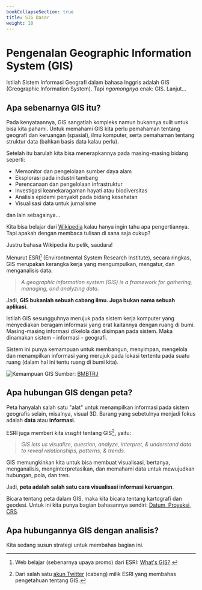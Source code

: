 ```yaml
---
bookCollapseSection: true
title: SIG Dasar
weight: 10
---
```


# Pengenalan Geographic Information System (GIS)

Istilah Sistem Informasi Geografi dalam bahasa Inggris adalah GIS (Greographic Information System). Tapi _ngomongnya_ enak: GIS. Lanjut...

## Apa sebenarnya GIS itu?

Pada kenyataannya, GIS sangatlah kompleks namun bukannya sulit untuk bisa kita pahami. Untuk memahami GIS kita perlu pemahaman tentang geografi dan keruangan (spasial), ilmu komputer, serta pemahaman tentang struktur data (bahkan basis data kalau perlu).

Setelah itu barulah kita bisa menerapkannya pada masing-masing bidang seperti:

- Memonitor dan pengelolaan sumber daya alam
- Eksplorasi pada industri tambang
- Perencanaan dan pengelolaan infrastruktur
- Investigasi keanekaragaman hayati atau biodiversitas
- Analisis epidemi penyakit pada bidang kesehatan
- Visualisasi data untuk jurnalisme

dan lain sebagainya...

Kita bisa belajar dari [Wikipedia](https://id.wikipedia.org/wiki/Sistem_informasi_geografis) kalau hanya ingin tahu apa pengertiannya. Tapi apakah dengan membaca tulisan di sana saja cukup?

Justru bahasa Wikipedia itu pelik, saudara!

Menurut ESRI[^1] (Environtmental System Research Institute), secara ringkas, GIS merupakan kerangka kerja yang mengumpulkan, mengatur, dan menganalisis data.

> _A geographic information system (GIS) is a framework for gathering, managing, and analyzing data._

Jadi, **GIS bukanlah sebuah cabang ilmu. Juga bukan nama sebuah aplikasi.**

Istilah GIS sesungguhnya merujuk pada sistem kerja komputer yang menyediakan beragam informasi yang erat kaitannya dengan ruang di bumi. Masing-masing informasi dikelola dan disimpan pada sistem. Maka dinamakan sistem - informasi - geografi.

Sistem ini punya kemampuan untuk membangun, menyimpan, mengelola dan menampilkan informasi yang merujuk pada lokasi tertentu pada suatu ruang (dalam hal ini tentu ruang di bumi kita).

![Kemampuan GIS](http://www.bmbtrj.org/articles/2017/1/2/images/BiomedBiotechnolResJ_2017_1_2_94_219104_f4.jpg) Sumber: [BMBTRJ](http://www.bmbtrj.org/article.asp?issn=2588-9834;year=2017;volume=1;issue=2;spage=94;epage=100;aulast=Aghajani)

## Apa hubungan GIS dengan peta?

Peta hanyalah salah satu "alat" untuk menampilkan informasi pada sistem geografis selain, misalnya, visual 3D. Barang yang sebetulnya menjadi fokus adalah **data** atau **informasi**. 

ESRI juga memberi kita _insight_ tentang GIS[^2], yaitu:

> _GIS lets us visualize, question, analyze, interpret, & understand data to reveal relationships, patterns, & trends._

GIS memungkinkan kita untuk bisa membuat visualisasi, bertanya, menganalisis, menginterpretasikan, dan memahami data untuk mewujudkan hubungan, pola, dan tren.

Jadi, **peta adalah salah satu cara visualisasi informasi keruangan**.

Bicara tentang peta dalam GIS, maka kita bicara tentang kartografi dan geodesi. Untuk ini kita punya bagian bahasannya sendiri: [Datum, Proyeksi, CRS](geodesi).

## Apa hubungannya GIS dengan analisis?

Kita sedang susun strategi untuk membahas bagian ini.

[^1]: Web belajar (sebenarnya upaya promo) dari ESRI: [What's GIS?](https://www.esri.com/en-us/what-is-gis/overview).
[^2]: Dari salah satu [akun Twitter](https://twitter.com/GISdotcom) (cabang) milik ESRI yang membahas pengetahuan tentang GIS.
